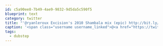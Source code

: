 ```yaml
---
id: c5a90ee8-7b49-4ae9-9832-9d5da5c590f5
blueprint: text
category: twitter
title: "'@ryanleroux Excision's 2010 Shambala mix (epic) http://bit.ly/kUZy6v and Slof-Man's Lethal Bizzle: http://bit.ly/lVTJlB #dubstep"
caption: '<span class="username username_linked">@<a href="https://twitter.com/ryanleroux" title="Ryan Le Roux">ryanleroux</a></span> Excision''s 2010 Shambala mix (epic) http://bit.ly/kUZy6v and Slof-Man''s Lethal Bizzle: http://bit.ly/lVTJlB <span class="hashtag hashtag_local">#<a href="http://tweettemp.darylchymko.ca/?tag=dubstep">dubstep</a>'
tags:
  - dubstep
---
```


